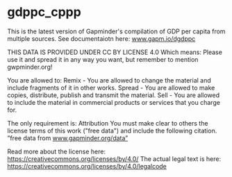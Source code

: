 # gdppc_cppp
This is the latest version of Gapminder's compilation of GDP per capita from multiple sources.
See documentaiotn here: www.gapm.io/dgdppc

THIS DATA IS PROVIDED UNDER CC BY LICENSE 4.0
Which means: Please use it and spread it in any way you want, but remember to mention gwpminder.org!
                
You are allowed to:
Remix - You are allowed to change the material and include fragments of it in other works.
Spread - You are allowed to make copies, distribute, publish and transmit the material.
Sell - You are allowed to include the material in commercial products or services that you charge for.

The only requirement is: Attribution
You must make clear to others the license terms of this work ("free data") and include the following citation.
”free data from www.gapminder.org/data”

Read more about the license here: https://creativecommons.org/licenses/by/4.0/
The actual legal text is here: https://creativecommons.org/licenses/by/4.0/legalcode
